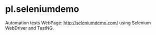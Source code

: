 # pl.seleniumdemo
Automation tests WebPage: http://seleniumdemo.com/ using Selenium WebDriver and TestNG.
